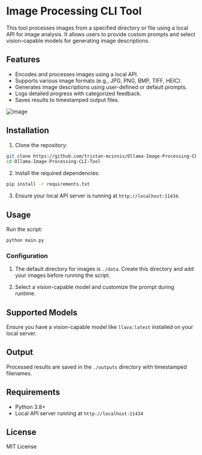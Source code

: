 
# Image Processing CLI Tool

This tool processes images from a specified directory or file using a local API for image analysis. 
It allows users to provide custom prompts and select vision-capable models for generating image descriptions.

## Features
- Encodes and processes images using a local API.
- Supports various image formats (e.g., JPG, PNG, BMP, TIFF, HEIC).
- Generates image descriptions using user-defined or default prompts.
- Logs detailed progress with categorized feedback.
- Saves results to timestamped output files.


![image](https://github.com/user-attachments/assets/5793f9e8-4d86-40f4-b759-c71e7191883e)


## Installation

1. Clone the repository:

```bash
git clone https://github.com/tristan-mcinnis/Ollama-Image-Processing-CLI-Tool.git
cd Ollama-Image-Processing-CLI-Tool
```

2. Install the required dependencies:

```bash
pip install -r requirements.txt
```

3. Ensure your local API server is running at `http://localhost:11434`.

## Usage

Run the script:

```bash
python main.py
```

### Configuration

1. The default directory for images is `./data`. Create this directory and add your images before running the script.

2. Select a vision-capable model and customize the prompt during runtime.

## Supported Models

Ensure you have a vision-capable model like `llava:latest` installed on your local server.

## Output

Processed results are saved in the `./outputs` directory with timestamped filenames.

## Requirements

- Python 3.8+
- Local API server running at `http://localhost:11434`

## License

MIT License
